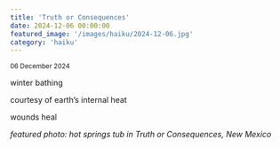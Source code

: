 ```yaml
---
title: 'Truth or Consequences'
date: 2024-12-06 00:00:00
featured_image: '/images/haiku/2024-12-06.jpg'
category: 'haiku'
---
```

<small>06 December 2024</small>

winter bathing 

courtesy of earth’s internal heat 

wounds heal





*featured photo: hot springs tub in Truth or Consequences, New Mexico*
